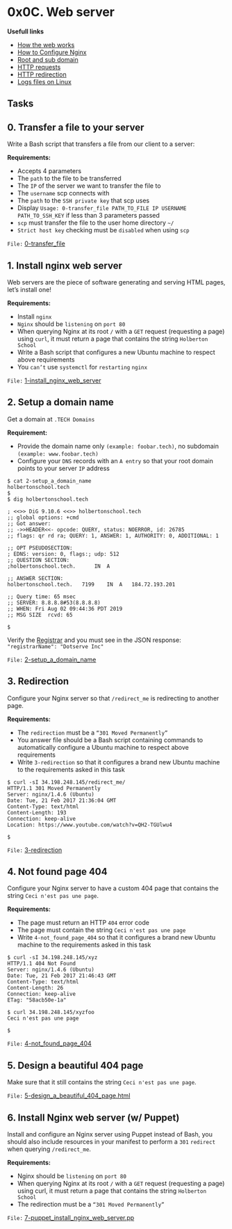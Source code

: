 # 0x0C. Web server

**Usefull links**
- [How the web works](https://developer.mozilla.org/en-US/docs/Learn/Getting_started_with_the_web/How_the_Web_works)
- [How to Configure Nginx](https://www.digitalocean.com/community/tutorials/how-to-set-up-nginx-server-blocks-virtual-hosts-on-ubuntu-16-04)
- [Root and sub domain](https://landingi.com/help/domains-vs-subdomains/)
- [HTTP requests](https://www.tutorialspoint.com/http/http_methods.htm)
- [HTTP redirection](https://moz.com/learn/seo/redirection)
- [Logs files on Linux](https://www.cyberciti.biz/faq/ubuntu-linux-gnome-system-log-viewer/)


## Tasks
## 0. Transfer a file to your server
Write a Bash script that transfers a file from our client to a server:

**Requirements:**

- Accepts 4 parameters
- The `path` to the file to be transferred
- The `IP` of the server we want to transfer the file to
- The `username` scp connects with
- The `path` to the `SSH private key` that scp uses
- Display `Usage: 0-transfer_file PATH_TO_FILE IP USERNAME PATH_TO_SSH_KEY` if less than 3 parameters passed
- `scp` must transfer the file to the user home directory `~/`
- `Strict host key` checking must be `disabled` when using `scp`

`File:` [0-transfer_file](0-transfer_file)


## 1. Install nginx web server
Web servers are the piece of software generating and serving HTML pages, let’s install one!

**Requirements:**

- Install `nginx`
- `Nginx` should be `listening` on `port 80`
- When querying Nginx at its root `/` with a `GET` request (requesting a page) using `curl`, it must return a page that contains the string `Holberton School`
- Write a Bash script that configures a new Ubuntu machine to respect above requirements
- You `can’t` use `systemctl` for `restarting` `nginx`

`File:` [1-install_nginx_web_server](1-install_nginx_web_server)


## 2. Setup a domain name
Get a domain at `.TECH Domains`

**Requirement:**

- Provide the domain name only `(example: foobar.tech)`, no subdomain `(example: www.foobar.tech)`
- Configure your `DNS` records with an `A entry` so that your root domain points to your server `IP` address

```shell
$ cat 2-setup_a_domain_name
holbertonschool.tech
$
$ dig holbertonschool.tech

; <<>> DiG 9.10.6 <<>> holbertonschool.tech
;; global options: +cmd
;; Got answer:
;; ->>HEADER<<- opcode: QUERY, status: NOERROR, id: 26785
;; flags: qr rd ra; QUERY: 1, ANSWER: 1, AUTHORITY: 0, ADDITIONAL: 1

;; OPT PSEUDOSECTION:
; EDNS: version: 0, flags:; udp: 512
;; QUESTION SECTION:
;holbertonschool.tech.      IN  A

;; ANSWER SECTION:
holbertonschool.tech.   7199    IN  A   184.72.193.201

;; Query time: 65 msec
;; SERVER: 8.8.8.8#53(8.8.8.8)
;; WHEN: Fri Aug 02 09:44:36 PDT 2019
;; MSG SIZE  rcvd: 65

$
```
Verify the [Registrar](https://whois.whoisxmlapi.com/) and you must see in the JSON response: `"registrarName": "Dotserve Inc"`

`File:` [2-setup_a_domain_name](2-setup_a_domain_name)


## 3. Redirection
Configure your Nginx server so that `/redirect_me` is redirecting to another page.

**Requirements:**

- The `redirection` must be a `“301 Moved Permanently”`
- You answer file should be a Bash script containing commands to automatically configure a Ubuntu machine to respect above requirements
- Write `3-redirection` so that it configures a brand new Ubuntu machine to the requirements asked in this task

```shell
$ curl -sI 34.198.248.145/redirect_me/
HTTP/1.1 301 Moved Permanently
Server: nginx/1.4.6 (Ubuntu)
Date: Tue, 21 Feb 2017 21:36:04 GMT
Content-Type: text/html
Content-Length: 193
Connection: keep-alive
Location: https://www.youtube.com/watch?v=QH2-TGUlwu4

$
```

`File:` [3-redirection](3-redirection)

## 4. Not found page 404
Configure your Nginx server to have a custom 404 page that contains the string `Ceci n'est pas une page`.

**Requirements:**

- The page must return an HTTP `404` error code
- The page must contain the string `Ceci n'est pas une page`
- Write `4-not_found_page_404` so that it configures a brand new Ubuntu machine to the requirements asked in this task

```shell
$ curl -sI 34.198.248.145/xyz
HTTP/1.1 404 Not Found
Server: nginx/1.4.6 (Ubuntu)
Date: Tue, 21 Feb 2017 21:46:43 GMT
Content-Type: text/html
Content-Length: 26
Connection: keep-alive
ETag: "58acb50e-1a"

$ curl 34.198.248.145/xyzfoo
Ceci n'est pas une page

$
```

`File:` [4-not_found_page_404](4-not_found_page_404)

## 5. Design a beautiful 404 page
Make sure that it still contains the string `Ceci n'est pas une page`.

`File:` [5-design_a_beautiful_404_page.html](5-design_a_beautiful_404_page.html)


## 6. Install Nginx web server (w/ Puppet)
Install and configure an Nginx server using Puppet instead of Bash, you should also include resources in your manifest to perform a `301` `redirect` when querying `/redirect_me`.

**Requirements:**

- Nginx should be `listening` on `port 80`
- When querying Nginx at its root `/` with a `GET` request (requesting a page) using curl, it must return a page that contains the string `Holberton School`
- The redirection must be a `“301 Moved Permanently”`

`File:` [7-puppet_install_nginx_web_server.pp](7-puppet_install_nginx_web_server.pp)
